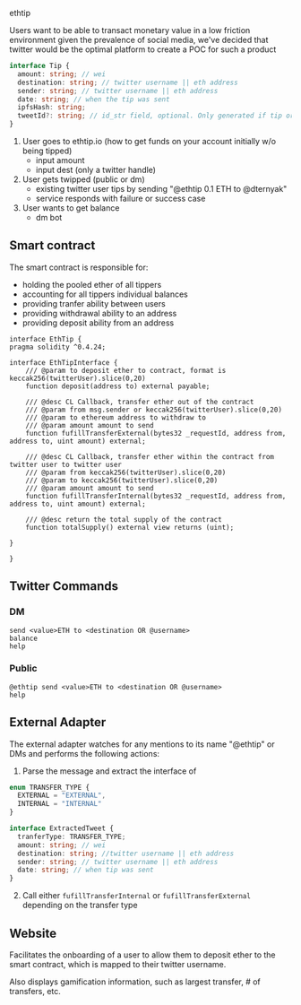 ethtip

Users want to be able to transact monetary value in a low friction environment
given the prevalence of social media, we've decided that twitter would be the optimal platform to create a POC for such a product

```ts
interface Tip {
  amount: string; // wei
  destination: string; // twitter username || eth address
  sender: string; // twitter username || eth address
  date: string; // when the tip was sent
  ipfsHash: string;
  tweetId?: string; // id_str field, optional. Only generated if tip originates from twitter
}
```

1. User goes to ethtip.io (how to get funds on your account initially w/o being tipped)
   - input amount
   - input dest (only a twitter handle)
2. User gets twipped (public or dm)
   - existing twitter user tips by sending "@ethtip 0.1 ETH to @dternyak"
   - service responds with failure or success case
3. User wants to get balance
   - dm bot

## Smart contract

The smart contract is responsible for:

- holding the pooled ether of all tippers
- accounting for all tippers individual balances
- providing tranfer ability between users
- providing withdrawal ability to an address
- providing deposit ability from an address

```solidity
interface EthTip {
pragma solidity ^0.4.24;

interface EthTipInterface {
    /// @param to deposit ether to contract, format is keccak256(twitterUser).slice(0,20)
    function deposit(address to) external payable;

    /// @desc CL Callback, transfer ether out of the contract
    /// @param from msg.sender or keccak256(twitterUser).slice(0,20)
    /// @param to ethereum address to withdraw to
    /// @param amount amount to send
    function fufillTransferExternal(bytes32 _requestId, address from, address to, uint amount) external;

    /// @desc CL Callback, transfer ether within the contract from twitter user to twitter user
    /// @param from keccak256(twitterUser).slice(0,20)
    /// @param to keccak256(twitterUser).slice(0,20)
    /// @param amount amount to send
    function fufillTransferInternal(bytes32 _requestId, address from, address to, uint amount) external;

    /// @desc return the total supply of the contract
    function totalSupply() external view returns (uint);

}

}
```

## Twitter Commands

### DM

```
send <value>ETH to <destination OR @username>
balance
help
```

### Public

```
@ethtip send <value>ETH to <destination OR @username>
help
```

## External Adapter

The external adapter watches for any mentions to its name "@ethtip" or DMs and performs the following actions:

1. Parse the message and extract the interface of

```ts
enum TRANSFER_TYPE {
  EXTERNAL = "EXTERNAL",
  INTERNAL = "INTERNAL"
}

interface ExtractedTweet {
  tranferType: TRANSFER_TYPE;
  amount: string; // wei
  destination: string; //twitter username || eth address
  sender: string; // twitter username || eth address
  date: string; // when tip was sent
}
```

2. Call either `fufillTransferInternal` or `fufillTransferExternal` depending on the transfer type

## Website

Facilitates the onboarding of a user to allow them to deposit ether to the smart contract, which is mapped to their twitter username.

Also displays gamification information, such as largest transfer, # of transfers, etc.
